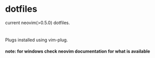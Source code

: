 # dotfiles
current neovim(>0.5.0) dotfiles.
#
Plugs installed using vim-plug.

#### note: for windows check neovim documentation for what is available
